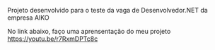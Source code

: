 Projeto desenvolvido para o teste da vaga de Desenvolvedor.NET da empresa AIKO

No link abaixo, faço uma aprensentação do meu projeto
https://youtu.be/r7RxmDPTc8c
